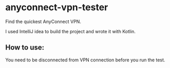 # anyconnect-vpn-tester
Find the quickest AnyConnect VPN.

I used IntelliJ idea to build the project and wrote it with Kotlin.

## How to use:
You need to be disconnected from VPN connection before you run the test.

